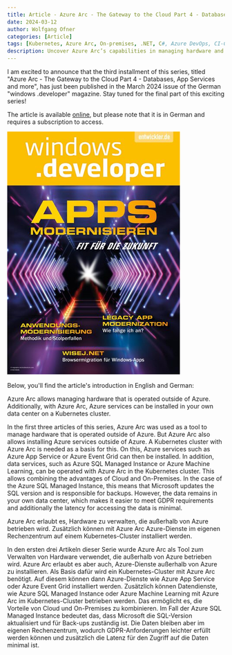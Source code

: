 ```yaml
---
title: Article - Azure Arc - The Gateway to the Cloud Part 4 - Databases, App Services and more
date: 2024-03-12
author: Wolfgang Ofner
categories: [Article]
tags: [Kubernetes, Azure Arc, On-premises, .NET, C#, Azure DevOps, CI-CD]
description: Uncover Azure Arc’s capabilities in managing hardware and installing Azure services outside of Azure in our latest series.
---
```


I am excited to announce that the third installment of this series, titled "Azure Arc - The Gateway to the Cloud Part 4 - Databases, App Services and more", has just been published in the March 2024 issue of the German "windows .developer" magazine. Stay tuned for the final part of this exciting series!

The article is available <a href="https://entwickler.de/azure/azure-arc-hybrid-cloud-datenbanken" target="_blank" rel="noopener noreferrer">online</a>, but please note that it is in German and requires a subscription to access.

<div class="col-12 col-sm-10 aligncenter">
  <a href="/assets/img/posts/2024/03/windows-developer-03-24.jpg"><img loading="lazy" src="/assets/img/posts/2024/03/windows-developer-03-24.jpg" alt="windows developer 03 24" /></a>
  <p></p>
</div>

Below, you'll find the article's introduction in English and German:

Azure Arc allows managing hardware that is operated outside of Azure. Additionally, with Azure Arc, Azure services can be installed in your own data center on a Kubernetes cluster.

In the first three articles of this series, Azure Arc was used as a tool to manage hardware that is operated outside of Azure. But Azure Arc also allows installing Azure services outside of Azure. A Kubernetes cluster with Azure Arc is needed as a basis for this. On this, Azure services such as Azure App Service or Azure Event Grid can then be installed. In addition, data services, such as Azure SQL Managed Instance or Azure Machine Learning, can be operated with Azure Arc in the Kubernetes cluster. This allows combining the advantages of Cloud and On-Premises. In the case of the Azure SQL Managed Instance, this means that Microsoft updates the SQL version and is responsible for backups. However, the data remains in your own data center, which makes it easier to meet GDPR requirements and additionally the latency for accessing the data is minimal.

Azure Arc erlaubt es, Hardware zu verwalten, die außerhalb von Azure betrieben wird. Zusätzlich können mit Azure Arc Azure-Dienste im eigenen Rechenzentrum auf einem Kubernetes-Cluster installiert werden.

In den ersten drei Artikeln dieser Serie wurde Azure Arc als Tool zum Verwalten von Hardware verwendet, die außerhalb von Azure betrieben wird. Azure Arc erlaubt es aber auch, Azure-Dienste außerhalb von Azure zu installieren. Als Basis dafür wird ein Kubernetes-Cluster mit Azure Arc benötigt. Auf diesem können dann Azure-Dienste wie Azure App Service oder Azure Event Grid installiert werden. Zusätzlich können Datendienste, wie Azure SQL Managed Instance oder Azure Machine Learning mit Azure Arc im Kubernetes-Cluster betrieben werden. Das ermöglicht es, die Vorteile von Cloud und On-Premises zu kombinieren. Im Fall der Azure SQL Managed Instance bedeutet das, dass Microsoft die SQL-Version aktualisiert und für Back-ups zuständig ist. Die Daten bleiben aber im eigenen Rechenzentrum, wodurch GDPR-Anforderungen leichter erfüllt werden können und zusätzlich die Latenz für den Zugriff auf die Daten minimal ist.